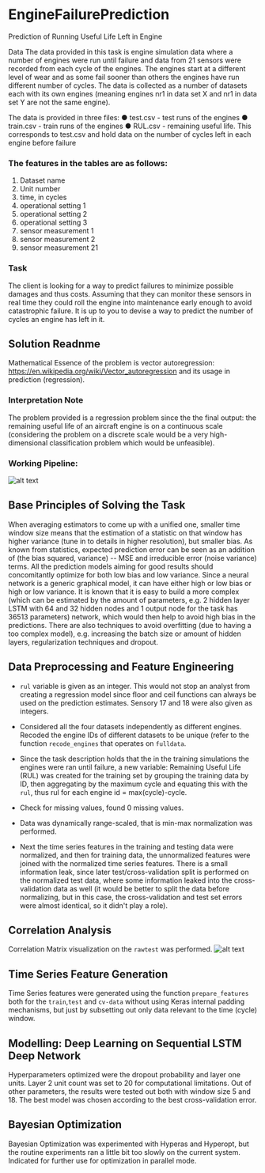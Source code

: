 # EngineFailurePrediction
Prediction of Running Useful Life Left in Engine

Data
The data provided in this task is engine simulation data where a number of engines were run until failure and data from 21 sensors were recorded from each cycle of the engines.
The engines start at a different level of wear and as some fail sooner than others the engines have run different number of cycles.
The data is collected as a number of datasets each with its own engines (meaning engines nr1 in data set X and  nr1 in data set Y are not the same engine).

The data is provided in three files:
●	test.csv - test runs of the engines
●	train.csv -  train runs of the engines
●	RUL.csv - remaining useful life. This corresponds to test.csv and hold data on the number of cycles left in each engine before failure
### The features in the tables are as follows:
1)	Dataset name
2)	Unit number
3)	time, in cycles
4)	operational setting 1
5)	operational setting 2
6)	operational setting 3
7)	sensor measurement 1
8)	sensor measurement  2
9)	sensor measurement  21

### Task
The client is looking for a way to predict failures to minimize possible damages and thus costs. Assuming that they can monitor these sensors in real time they could roll the engine into maintenance early enough to avoid catastrophic failure.
It is up to you to devise a way to predict the number of cycles an engine has left in it.

## Solution Readnme
Mathematical Essence of the problem is vector autoregression:
https://en.wikipedia.org/wiki/Vector_autoregression and its usage in prediction (regression).

### Interpretation Note
The problem provided is a regression problem since the the final output: the remaining useful life of an aircraft engine is on a continuous scale (considering the problem on a discrete scale would be a very high-dimensional classification problem which would be unfeasible).

### Working Pipeline:
![alt text](https://lh3.googleusercontent.com/PA34O6XX1nkQHbXMABVaFB44VYnuVZunZvBh6K71DfVrocsCw5nxUOqJBw3SD5ofVV5iug90oEjyGQ=s599)



## Base Principles of Solving the Task
When averaging estimators to come up with a unified one, smaller time window size means that the estimation of a statistic on that window has higher  variance (tune in to details in higher resolution), but smaller bias. As known from statistics, expected prediction error can be seen as an addition of (the bias squared, variance) -- MSE and irreducible error (noise variance) terms. All the prediction models aiming for good results should concomitantly optimize for both low bias and low variance.
Since a neural network is a generic graphical model, it can have either high or low bias or high or low variance. It is known that it is easy to build a more complex (which can be estimated by the amount of parameters, e.g. 2 hidden layer LSTM with 64 and 32 hidden nodes and 1 output node for the task has 36513 parameters) network, which would then help to avoid high bias in the predictions. There are also techniques to avoid overfitting (due to having a too complex model), e.g. increasing the batch size or amount of hidden layers, regularization techniques and dropout.


## Data Preprocessing and Feature Engineering
* `rul` variable is given as an integer. This would not stop an analyst from creating a regression model since floor and ceil functions can always be used on the prediction estimates.  Sensory 17 and 18 were also given as integers.

* Considered all the four datasets independently as different engines. Recoded the engine IDs of different datasets to be unique (refer to the function `recode_engines` that operates on `fulldata`.
* Since the task description holds that the in the training simulations the engines were ran until failure, a new  variable: Remaining Useful Life (RUL) was created for the training set by grouping the training data  by ID, then aggregating by the maximum cycle and equating this with the `rul`, thus rul for each engine id = max(cycle)-cycle.
* Check for missing values, found 0 missing values.
* Data was dynamically range-scaled, that is min-max normalization was performed.
* Next the time series features in the training and testing data were normalized, and then for training data, the unnormalized features were joined with the normalized time series features. There is a small information leak, since later test/cross-validation split is performed on the normalized test data, where some information leaked into the cross-validation data as well (it would be better to split the data before normalizing, but in this case, the cross-validation and test set errors were almost identical, so it didn't play a role).

## Correlation Analysis
Correlation Matrix visualization on the `rawtest` was performed.
![alt text](http://i64.tinypic.com/2jbtrgn.png)

## Time Series Feature Generation
Time Series features were generated using the function `prepare_features` both for the `train`,`test` and `cv-data` without using Keras internal padding mechanisms, but just by subsetting out only data relevant to the time (cycle) window.

## Modelling: Deep Learning on Sequential LSTM Deep Network
Hyperparameters optimized were the dropout probability and layer one units. Layer 2 unit count was set to 20 for computational limitations. Out of other parameters, the results were tested out both with window size 5 and 18. The best model was chosen according to the best cross-validation error.

## Bayesian Optimization

Bayesian Optimization was experimented with Hyperas and Hyperopt, but the routine experiments ran a little bit too slowly on the current system. Indicated for further use for optimization in parallel mode.



